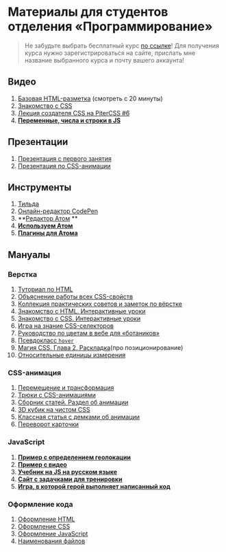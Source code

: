 # Материалы для студентов отделения «Программирование»

> Не забудьте выбрать бесплатный курс [по ссылке](https://netology.ru/development/programs)!
Для получения курса нужно зарегистрироваться на сайте, прислать мне название выбранного курса и почту вашего аккаунта!

## Видео
1. [Базовая HTML-разметка](https://vimeo.com/218187045/1674b0e67c) (смотреть с 20 минуты)
2. [Знакомство с CSS](https://vimeo.com/218493105/da21df93a6)
3. [Лекция создателя CSS на PiterCSS #6](https://youtu.be/qFeCi6E3e14?t=1h44m18s)
4. **[Переменные, числа и строки в JS](https://vimeo.com/199845442/d84d4f4e9e)**

## Презентации
1. [Презентация с первого занятия](https://solarrust.github.io/foxford-camp/slides/internet/assets/player/KeynoteDHTMLPlayer.html#0)
2. [Презентация по CSS-анимации](http://epic.spb.ru/animation/)


## Инструменты
1. [Тильда](http://tilda.cc/ru/)
2. [Онлайн-редактор CodePen](https://codepen.io/)
3. **[Редактор Атом](https://atom.io/)	**
4. **[Используем Атом](https://medium.com/@zakharday/%D0%B8%D1%81%D0%BF%D0%BE%D0%BB%D1%8C%D0%B7%D1%83%D0%B5%D0%BC-atom-%D0%B4%D0%BB%D1%8F-%D0%BF%D0%B5%D1%80%D0%B2%D0%BE%D0%B9-%D0%B2%D1%91%D1%80%D1%81%D1%82%D0%BA%D0%B8-8e2ff7aa9ffe)**		
5. **[Плагины для Атома](https://www.youtube.com/watch?v=9hZOCQkHb4Y)**

## Мануалы

### Верстка
1. [Туториал по HTML](http://marksheet.io/html-syntax.html)
2. [Объяснение работы всех CSS-свойств](http://cssreference.io/)
3. [Коллекция практических советов и заметок по вёрстке](https://habrahabr.ru/post/273471/)
4. [Знакомство с HTML. Интерактивные уроки](https://htmlacademy.ru/courses/basic-html)
5. [Знакомство с CSS. Интерактивные уроки](https://htmlacademy.ru/courses/basic-css)
6. [Игра на знание CSS-селекторов](https://flukeout.github.io/)
7. [Руководство по цветам в вебе для «ботаников»](http://css-live.ru/articles/rukovodstvo-po-cvetam-v-vebe-dlya-botanikov.html)
8. [Псевдокласс `hover`](https://webref.ru/css/hover)
9. [Магия CSS. Глава 2. Раскладка](https://medium.com/@ABatickaya/%D0%BC%D0%B0%D0%B3%D0%B8%D1%8F-css-%D0%B3%D0%BB%D0%B0%D0%B2%D0%B0-2-%D1%80%D0%B0%D1%81%D0%BA%D0%BB%D0%B0%D0%B4%D0%BA%D0%B0-dab18a021c55)(про позиционирование)
10. [Относительные единицы измерения](https://webref.ru/course/css-basics/size)

### CSS-анимация

1. [Перемещение и трансформация](https://habrahabr.ru/post/135816/)
2. [Трюки с CSS-анимациями](https://habrahabr.ru/company/nordavind/blog/209462/)
3. [Сборник статей. Раздел об анимации](https://github.com/melnik909/frontend-whitelist/blob/master/README.md#css-%D0%B0%D0%BD%D0%B8%D0%BC%D0%B0%D1%86%D0%B8%D0%B8)
4. [3D кубик на чистом CSS](http://css.yoksel.ru/3d-cube/)
5. [Классная статья с демками об анимации](http://css.yoksel.ru/css-animation/)
6. [Переворот карточки](https://24ways.org/2010/intro-to-css-3d-transforms/)

### JavaScript
1. **[Пример с определением геолокации](https://codepen.io/solarrust/pen/jwZBBL?editors=1010)**
2. **[Пример с видео](https://codepen.io/solarrust/pen/BZYQZx)**
3. **[Учебник на JS на русском языке](https://learn.javascript.ru/)**
4. **[Сайт с задачками для тренировки](https://www.codewars.com/)**
5. **[Игра, в которой герой выполняет написанный код](https://codecombat.com/)**

### Оформление кода
1. [Оформление HTML](https://netology-university.bitbucket.io/codestyle/html/)
2. [Оформление CSS](https://netology-university.bitbucket.io/codestyle/css/)
3. [Оформление JavaScript](https://netology-university.bitbucket.io/codestyle/javascript/)
4. [Наименования файлов](https://netology-university.bitbucket.io/codestyle/naming/)
